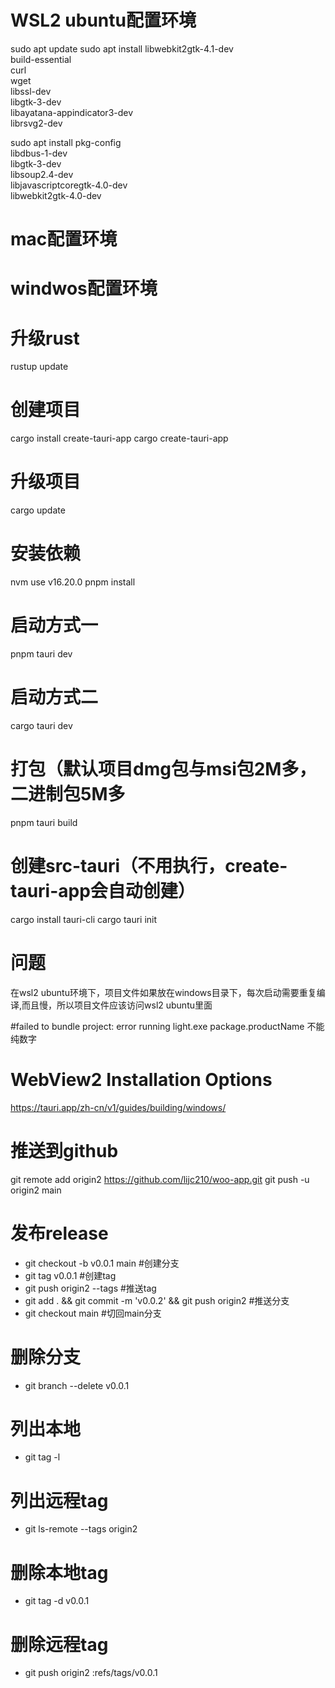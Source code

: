 # WSL2 ubuntu配置环境
sudo apt update
sudo apt install libwebkit2gtk-4.1-dev \
    build-essential \
    curl \
    wget \
    libssl-dev \
    libgtk-3-dev \
    libayatana-appindicator3-dev \
    librsvg2-dev

sudo apt install pkg-config \
  libdbus-1-dev \
  libgtk-3-dev \
  libsoup2.4-dev \
  libjavascriptcoregtk-4.0-dev \
  libwebkit2gtk-4.0-dev

# mac配置环境

# windwos配置环境


# 升级rust
rustup update
# 创建项目
cargo install create-tauri-app
cargo create-tauri-app

# 升级项目
cargo update
# 安装依赖
nvm use v16.20.0
pnpm install

# 启动方式一
pnpm tauri dev

# 启动方式二
cargo tauri dev

# 打包（默认项目dmg包与msi包2M多，二进制包5M多
pnpm tauri build

# 创建src-tauri（不用执行，create-tauri-app会自动创建）
cargo install tauri-cli
cargo tauri init


# 问题
在wsl2 ubuntu环境下，项目文件如果放在windows目录下，每次启动需要重复编译,而且慢，所以项目文件应该访问wsl2 ubuntu里面

#failed to bundle project: error running light.exe
package.productName 不能纯数字

# WebView2 Installation Options
https://tauri.app/zh-cn/v1/guides/building/windows/


# 推送到github
git remote add origin2 https://github.com/lijc210/woo-app.git
git push -u origin2 main


# 发布release
* git checkout -b v0.0.1 main                                       #创建分支
* git tag v0.0.1                                                    #创建tag
* git push origin2 --tags                                           #推送tag
* git add . && git commit -m 'v0.0.2' && git push origin2           #推送分支
* git checkout main                                                 #切回main分支


# 删除分支
* git branch --delete v0.0.1
# 列出本地
* git tag -l
# 列出远程tag
* git ls-remote --tags origin2
# 删除本地tag
* git tag -d v0.0.1
# 删除远程tag
* git push origin2 :refs/tags/v0.0.1

